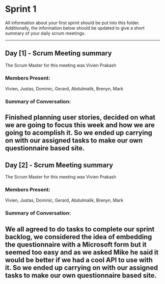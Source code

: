 # Sprint 1

All information about your first sprint should be put into this folder. Additionally, the information below should be updated to give a short summary of your daily scrum meetings.

---
## Day [1] - Scrum Meeting summary
The Scrum Master for this meeting was Vivien Prakash

### Members Present:
Vivien, Justas, Dominic, Gerard, Abdulmalik, Brenyn, Mark


### Summary of Conversation:

Finished planning user stories, decided on what we are going to focus this week and how we are going to acomplish it.
So we ended up carrying on with our assigned tasks to make our own questionnaire based site.
---
## Day [2] - Scrum Meeting summary
The Scrum Master for this meeting was Vivien Prakash

### Members Present:
Vivien, Justas, Dominic, Gerard, Abdulmalik, Brenyn, Mark


### Summary of Conversation:

We all agreed to do tasks to complete our sprint backlog, we considered the idea of embedding the questionnaire with a Microsoft form but it seemed too easy and as we asked Mike he said it would be better if we had a cool API to use with it.
So we ended up carrying on with our assigned tasks to make our own questionnaire based site.
---
